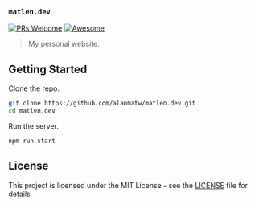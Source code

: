 ### `matlen.dev`

[![PRs Welcome](https://img.shields.io/badge/PRs-welcome-brightgreen.svg?style=flat-square)](http://makeapullrequest.com)
[![Awesome](https://cdn.rawgit.com/sindresorhus/awesome/d7305f38d29fed78fa85652e3a63e154dd8e8829/media/badge.svg)](https://github.com/sindresorhus/awesome)
 
> My personal website.

## Getting Started

Clone the repo.

```bash
git clone https://github.com/alanmatw/matlen.dev.git
cd matlen.dev
```
Run the server.

```bash
npm run start
```

## License

This project is licensed under the MIT License - see the [LICENSE](LICENSE) file for details